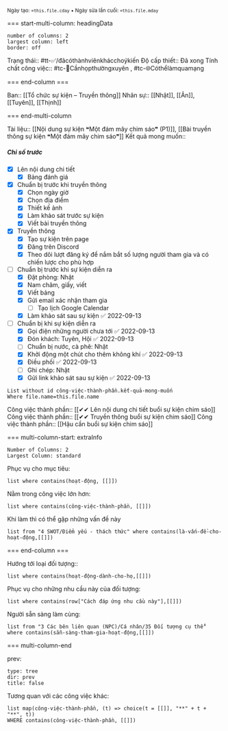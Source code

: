 <sub>Ngày tạo: `=this.file.cday` • Ngày sửa lần cuối: `=this.file.mday`</sub>

=== start-multi-column: headingData
```column-settings  
number of columns: 2
largest column: left
border: off
```

Trạng thái:: #tt-✅/đãcóthànhviênkhácchoýkiến
Độ cấp thiết:: Đã xong
Tính chất công việc:: #tc-💬Cầnhọpthườngxuyên , #tc-🌐Cóthểlàmquamạng

=== end-column ===

Ban:: [[Tổ chức sự kiện – Truyền thông]]
Nhân sự:: [[Nhật]], [[Ân]], [[Tuyên]], [[Thịnh]]

=== end-multi-column

Tài liệu:: [[Nội dung sự kiện ❝Một đám mây chim sáo❞ (P1)]], [[Bài truyền thông sự kiện ❝Một đám mây chim sáo❞]]
Kết quả mong muốn:: 
##### Chỉ số trước
- [x] Lên nội dung chi tiết
	- [x] Bảng đánh giá 
- [x] Chuẩn bị trước khi truyền thông
	- [x] Chọn ngày giờ
	- [x] Chọn địa điểm
	- [x] Thiết kế ảnh
	- [x] Làm khảo sát trước sự kiện
	- [x] Viết bài truyền thông
- [x] Truyền thông
	- [x] Tạo sự kiện trên page
	- [x] Đăng trên Discord
	- [x] Theo dõi lượt đăng ký để nắm bắt số lượng người tham gia và có chiến lược cho phù hợp
- [ ] Chuẩn bị trước khi sự kiện diễn ra
	- [x] Đặt phòng: Nhật
	- [x] Nam châm, giấy, viết
	- [x] Viết bảng
	- [x] Gửi email xác nhận tham gia
		- [ ] Tạo lịch Google Calendar
	- [x] Làm khảo sát sau sự kiện ✅ 2022-09-13
- [ ] Chuẩn bị khi sự kiện diễn ra
	- [x] Gọi điện những người chưa tới ✅ 2022-09-13
	- [x] Đón khách: Tuyên, Hội ✅ 2022-09-13
	- [ ] Chuẩn bị nước, cà phê: Nhật 
	- [x] Khởi động một chút cho thêm không khí ✅ 2022-09-13
	- [x] Điều phối ✅ 2022-09-13
	- [ ] Ghi chép: Nhật
	- [x] Gửi link khảo sát sau sự kiện ✅ 2022-09-13

```dataview
List without id công-việc-thành-phần.kết-quả-mong-muốn
Where file.name=this.file.name
```
Công việc thành phần:: [[✔✔ Lên nội dung chi tiết buổi sự kiện chim sáo]]
Công việc thành phần:: [[✔✔ Truyền thông buổi sự kiện chim sáo]]
Công việc thành phần:: [[Hậu cần buổi sự kiện chim sáo]]

=== multi-column-start: extraInfo
```column-settings
Number of Columns: 2
Largest Column: standard
```

Phục vụ cho mục tiêu:
```dataview
list where contains(hoạt-động, [[]])
```
Nằm trong công việc lớn hơn:
```dataview
list where contains(công-việc-thành-phần, [[]])
```
Khi làm thì có thể gặp những vấn đề này
```dataview
list from "4 SWOT/Điểm yếu - thách thức" where contains(là-vấn-đề-cho-hoạt-động,[[]])
```

=== end-column ===

Hướng tới loại đối tượng::
```dataview
list where contains(hoạt-động-dành-cho-họ,[[]])
```
Phục vụ cho những nhu cầu này của đối tượng:
```dataview
list where contains(row["Cách đáp ứng nhu cầu này"],[[]])
```
Người sẵn sàng làm cùng:
```dataview
list from "3 Các bên liên quan (NPC)/Cá nhân/35 Đối tượng cụ thể" where contains(sẵn-sàng-tham-gia-hoạt-động,[[]])
```

=== multi-column-end

prev:
```breadcrumbs
type: tree
dir: prev
title: false
```

Tương quan với các công việc khác:
```dataview 
list map(công-việc-thành-phần, (t) => choice(t = [[]], "**" + t + "**", t))
WHERE contains(công-việc-thành-phần, [[]])
```

